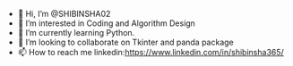 - 👋 Hi, I’m @SHIBINSHA02
- 👀 I’m interested in Coding and Algorithm Design
- 🌱 I’m currently learning Python.
- 💞️ I’m looking to collaborate on Tkinter and panda package
- 📫 How to reach me linkedin:https://www.linkedin.com/in/shibinsha365/

<!---
SHIBINSHA02/SHIBINSHA02 is a ✨ special ✨ repository because its `README.md` (this file) appears on your GitHub profile.
You can click the Preview link to take a look at your changes.
--->
